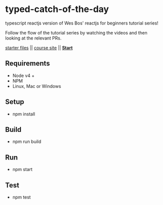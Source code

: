 # typed-catch-of-the-day
typescript reactjs version of Wes Bos' reactjs for beginners tutorial series!

Follow the flow of the tutorial series by watching the videos and then looking at the relevant PRs.

[starter files](https://github.com/wesbos/React-For-Beginners-Starter-Files)  ||  [course site](https://reactforbeginners.com)  ||  [**Start**](https://github.com/ryanluker/typed-catch-of-the-day/pull/1)

## Requirements
- Node v4 +
- NPM
- Linux, Mac or Windows

## Setup
- npm install

## Build
- npm run build

## Run
- npm start

## Test
- npm test
